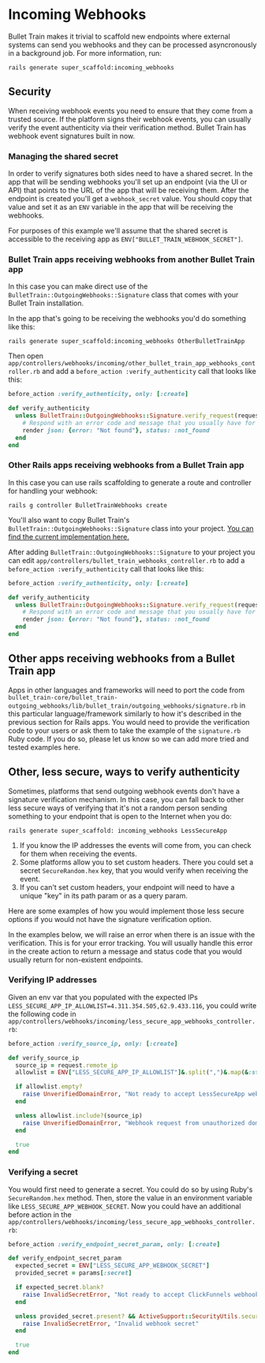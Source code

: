 # Incoming Webhooks

Bullet Train makes it trivial to scaffold new endpoints where external systems can send you webhooks and they can be processed asyncronously in a background job. For more information, run:

```
rails generate super_scaffold:incoming_webhooks
```

## Security

When receiving webhook events you need to ensure that they come from a trusted source. If the platform signs their webhook events, you can usually verify the event authenticity via their verification method. Bullet Train has webhook event signatures built in now. 

### Managing the shared secret

In order to verify signatures both sides need to have a shared secret. In the app that will be sending webhooks you'll set up an endpoint (via the UI or API) that points to the URL of the app that will be receiving them. After the endpoint is created you'll get a `webhook_secret` value. You should copy that value and set it as an `ENV` variable in the app that will be receiving the webhooks.

For purposes of this example we'll assume that the shared secret is accessible to the receiving app as `ENV["BULLET_TRAIN_WEBHOOK_SECRET"]`.

### Bullet Train apps receiving webhooks from another Bullet Train app

In this case you can make direct use of the `BulletTrain::OutgoingWebhooks::Signature` class that comes with your Bullet Train installation.

In the app that's going to be receiving the webhooks you'd do something like this:

```
rails generate super_scaffold:incoming_webhooks OtherBulletTrainApp
```

Then open `app/controllers/webhooks/incoming/other_bullet_train_app_webhooks_controller.rb` and add a `before_action :verify_authenticity` call that looks like this:

```ruby
before_action :verify_authenticity, only: [:create]

def verify_authenticity
  unless BulletTrain::OutgoingWebhooks::Signature.verify_request(request, ENV["BULLET_TRAIN_WEBHOOK_SECRET"])
    # Respond with an error code and message that you usually have for non-existent endpoints.
    render json: {error: "Not found"}, status: :not_found
  end
end
```

### Other Rails apps receiving webhooks from a Bullet Train app

In this case you can use rails scaffolding to generate a route and controller for handling your webhook:

```
rails g controller BulletTrainWebhooks create
```

You'll also want to copy Bullet Train's `BulletTrain::OutgoingWebhooks::Signature` class into your project. [You can find the current implementation here.](https://github.com/bullet-train-co/bullet_train-core/blob/main/bullet_train-outgoing_webhooks/lib/bullet_train/outgoing_webhooks/signature.rb)

After adding `BulletTrain::OutgoingWebhooks::Signature` to your project you can edit `app/controllers/bullet_train_webhooks_controller.rb` to add a `before_action :verify_authenticity` call that looks like this:

```ruby
before_action :verify_authenticity, only: [:create]

def verify_authenticity
  unless BulletTrain::OutgoingWebhooks::Signature.verify_request(request, ENV["BULLET_TRAIN_WEBHOOK_SECRET"])
    # Respond with an error code and message that you usually have for non-existent endpoints.`
    render json: {error: "Not found"}, status: :not_found
  end
end
```

## Other apps receiving webhooks from a Bullet Train app

Apps in other languages and frameworks will need to port the code from `bullet_train-core/bullet_train-outgoing_webhooks/lib/bullet_train/outgoing_webhooks/signature.rb` in this particular language/framework similarly to how it's described in the previous section for Rails apps. You would need to provide the verification code to your users or ask them to take the example of the `signature.rb` Ruby code. If you do so, please let us know so we can add more tried and tested examples here.

## Other, less secure, ways to verify authenticity

Sometimes, platforms that send outgoing webhook events don't have a signature verification mechanism. In this case, you can fall back to other less secure ways of verifying that it's not a random person sending something to your endpoint that is open to the Internet when you do:

```
rails generate super_scaffold: incoming_webhooks LessSecureApp
```

1. If you know the IP addresses the events will come from, you can check for them when receiving the events.
2. Some platforms allow you to set custom headers. There you could set a secret `SecureRandom.hex` key, that you would verify when receiving the event.
3. If you can't set custom headers, your endpoint will need to have a unique "key" in its path param or as a query param.

Here are some examples of how you would implement those less secure options if you would not have the signature verification option.

In the examples below, we will raise an error when there is an issue with the verification. This is for your error tracking. You will usually handle this error in the create action to return a message and status code that you would usually return for non-existent endpoints.

### Verifying IP addresses

Given an env var that you populated with the expected IPs `LESS_SECURE_APP_IP_ALLOWLIST=4.311.354.505,62.9.433.116`, you could write the following code in `app/controllers/webhooks/incoming/less_secure_app_webhooks_controller.rb`:

```ruby
before_action :verify_source_ip, only: [:create]

def verify_source_ip
  source_ip = request.remote_ip
  allowlist = ENV["LESS_SECURE_APP_IP_ALLOWLIST"]&.split(",")&.map(&:strip) || []

  if allowlist.empty?
    raise UnverifiedDomainError, "Not ready to accept LessSecureApp webhooks because no LessSecureApp IP allowlist is configured."
  end

  unless allowlist.include?(source_ip)
    raise UnverifiedDomainError, "Webhook request from unauthorized domain"
  end

  true
end
```

### Verifying a secret

You would first need to generate a secret. You could do so by using Ruby's `SecureRandom.hex` method. Then, store the value in an environment variable like `LESS_SECURE_APP_WEBHOOK_SECRET`. Now you could have an additional before action in the `app/controllers/webhooks/incoming/less_secure_app_webhooks_controller.rb`:

```ruby
before_action :verify_endpoint_secret_param, only: [:create]

def verify_endpoint_secret_param
  expected_secret = ENV["LESS_SECURE_APP_WEBHOOK_SECRET"]
  provided_secret = params[:secret]

  if expected_secret.blank?
    raise InvalidSecretError, "Not ready to accept ClickFunnels webhooks because no endpoint secret is configured."
  end

  unless provided_secret.present? && ActiveSupport::SecurityUtils.secure_compare(provided_secret, expected_secret)
    raise InvalidSecretError, "Invalid webhook secret"
  end

  true
end
```
